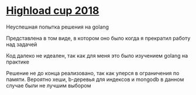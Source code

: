 # [Highload cup 2018](https://highloadcup.ru/ru/round/4/)
Неуспешная попытка решения на golang

Представлена в том виде, в котором оно было когда я прекратил работу над задачей

Код далеко не идеален, так как для меня это было изучением golang на практике

Решение не до конца реализовано, так как уперся в ограничения по памяти. Вероятно хеши, b-деревья для индексов и mongodb в данном случае были не лучшим выбором
